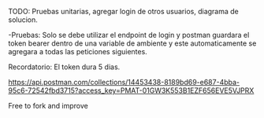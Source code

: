 TODO: Pruebas unitarias, agregar login de otros usuarios, diagrama de solucion.

-Pruebas: Solo se debe utilizar el endpoint de login y postman guardara el token bearer dentro de una variable de ambiente y este automaticamente se agregara a todas las peticiones siguientes.

Recordatorio: El token dura 5 dias.

https://api.postman.com/collections/14453438-8189bd69-e687-4bba-95c6-72542fbd3715?access_key=PMAT-01GW3K553B1EZF656EVE5VJPRX

Free to fork and improve